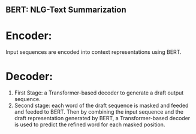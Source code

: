 ## BERT: NLG-Text Summarization

# Encoder:
Input sequences are encoded into context representations using BERT.

# Decoder:
1) First Stage:  a Transformer-based decoder to generate a draft output sequence.
2) Second stage: each word of the draft sequence is masked and feeded and feeded to BERT. Then by combining the input sequence and the draft representation generated by BERT, a Transformer-based decoder is used to predict the refined word for each masked position.
